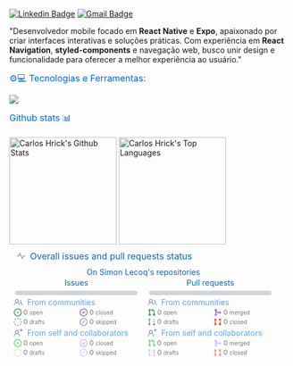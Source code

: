 


[![Linkedin Badge](https://img.shields.io/badge/-LinkedIn-blue?style=flat-square&logo=Linkedin&logoColor=white&link=https://www.linkedin.com/in/carlos-henrique-souza-051366279/)](link=https://www.linkedin.com/in/carlos-henrique-souza-051366279/)
[![Gmail Badge](https://img.shields.io/badge/-Gmail-c14438?style=flat-square&logo=Gmail&logoColor=white&link=mailto:carlospessoal2801@gmail.com)](mailto:carlospessoal2801@gmail.com)

"Desenvolvedor mobile focado em **React Native** e **Expo**, apaixonado por criar interfaces interativas e soluções práticas. Com experiência em **React Navigation**, **styled-components** e navegação web, busco unir design e funcionalidade para oferecer a melhor experiência ao usuário."

## ⚙️💻 Tecnologias e Ferramentas:

<p align="left">
  <a href="https://skillicons.dev">
    <img src="https://skillicons.dev/icons?i=ts,js,react,html,css,powershell,nodejs,vscode,npm,bootstrap,arduino,androidstudio,postgres&perline=7">
   </a>
</p>




## Github stats 📊
  <br/>
    <a href="https://github.com/anuraghazra/github-readme-stats"><img alt="Carlos Hrick's Github Stats" src="https://github-readme-stats.vercel.app/api/?username=carloshrick&show_icons=true&count_private=true&theme=defaul&hide_border=true&bg_color=ffffff00&title_color=fff&icon_color=4287f5&text_color=fff" height="192px"/></a>
  <a href="https://github.com/anuraghazra/github-readme-stats"><img alt="Carlos Hrick's Top Languages" src="https://github-readme-stats.vercel.app/api/top-langs/?username=carloshrick&langs_count=8&layout=compact&theme=default&hide_border=true&bg_color=ffffff00&title_color=fff&icon_color=4287f5&hide=Jupyter%20Notebook&text_color=fff" height="192px"/></a>
  <br/>

<svg xmlns="http://www.w3.org/2000/svg" width="480" height="222" class="">
    <defs>
        <style/>
    </defs>
    <style>@keyframes animation-gauge{0%{stroke-dasharray:0 329}}@keyframes animation-rainbow{0%,to{color:#7f00ff;fill:#7f00ff}14%{color:#a933ff;fill:#a933ff}29%{color:#007fff;fill:#007fff}43%{color:#00ff7f;fill:#00ff7f}57%{color:#ff0;fill:#ff0}71%{color:#ff7f00;fill:#ff7f00}86%{color:red;fill:red}}svg{font-family:-apple-system,BlinkMacSystemFont,Segoe UI,Helvetica,Arial,sans-serif,Apple Color Emoji,Segoe UI Emoji;color:#777}h2,h3{margin:8px 0 2px;padding:0;color:#0366d6;font-weight:400}h2 svg,h3 svg{fill:currentColor}h2{font-size:16px}h3,svg{font-size:14px}section&gt;.field{margin-left:5px;margin-right:5px}.field{display:flex;align-items:center;margin-bottom:2px;white-space:nowrap}.field svg{margin:0 8px;fill:#959da5;flex-shrink:0}.row{display:flex;flex-wrap:wrap}.row section{flex:1 1 0}.column{display:flex;flex-direction:column;align-items:center}.no-wrap{white-space:nowrap}#metrics-end,.fill-width{width:100%}.no-margin-top{margin-top:0}svg.bar{margin:4px 0}.followup.legend{font-size:12px;flex-wrap:wrap}.followup.legend .field{width:46%;justify-content:flex-start;margin-left:8px}.followup.legend svg{margin:0 3px;width:14px;height:14px}.followup.legend svg:first-child{margin-left:0}.followup.legend svg:last-child{margin-right:0}.followup-title{white-space:initial}.blue{color:#58a6ff}:root{--color-calendar-graph-day-bg:#ebedf0;--color-calendar-graph-day-border:rgba(27,31,35,0.06);--color-calendar-graph-day-L1-bg:#9be9a8;--color-calendar-graph-day-L2-bg:#40c463;--color-calendar-graph-day-L3-bg:#30a14e;--color-calendar-graph-day-L4-bg:#216e39;--color-calendar-halloween-graph-day-L1-bg:#ffee4a;--color-calendar-halloween-graph-day-L2-bg:#ffc501;--color-calendar-halloween-graph-day-L3-bg:#fe9600;--color-calendar-halloween-graph-day-L4-bg:#03001c;--color-calendar-winter-graph-day-L1-bg:#0a3069;--color-calendar-winter-graph-day-L2-bg:#0969da;--color-calendar-winter-graph-day-L3-bg:#54aeff;--color-calendar-winter-graph-day-L4-bg:#b6e3ff;--color-calendar-graph-day-L4-border:rgba(27,31,35,0.06);--color-calendar-graph-day-L3-border:rgba(27,31,35,0.06);--color-calendar-graph-day-L2-border:rgba(27,31,35,0.06);--color-calendar-graph-day-L1-border:rgba(27,31,35,0.06)}</style>
    <style/>
    <foreignObject x="0" y="0" width="100%" height="100%">
        <div xmlns="http://www.w3.org/1999/xhtml" xmlns:xlink="http://www.w3.org/1999/xlink" class="items-wrapper">
            <section>
                <h2 class="field">
                    <svg xmlns="http://www.w3.org/2000/svg" viewBox="0 0 16 16" width="16" height="16">
                        <path fill-rule="evenodd" d="M6 2a.75.75 0 01.696.471L10 10.731l1.304-3.26A.75.75 0 0112 7h3.25a.75.75 0 010 1.5h-2.742l-1.812 4.528a.75.75 0 01-1.392 0L6 4.77 4.696 8.03A.75.75 0 014 8.5H.75a.75.75 0 010-1.5h2.742l1.812-4.529A.75.75 0 016 2z"/>
                    </svg>
                    <span class="followup-title">Overall issues and pull requests status</span>
                </h2>
            </section>
            <div class="column largeable">
                <h3>On Simon Lecoq's repositories</h3>
                <div class="row fill-width">
                    <section class="column">
                        <h3 class="no-margin-top">Issues</h3>
                        <svg class="bar" xmlns="http://www.w3.org/2000/svg" width="220" height="8">
                            <mask id="issues-bar">
                                <rect x="0" y="0" width="220" height="8" fill="white" rx="5"/>
                            </mask>
                            <rect mask="url(#issues-bar)" x="0" y="0" width="220" height="8" fill="#d1d5da"/>
                            <rect mask="url(#issues-bar)" x="0" y="0" width="0" height="8" fill="#238636"/>
                            <rect mask="url(#issues-bar)" x="NaN" y="0" width="0" height="8" fill="#56d364"/>
                            <rect mask="url(#issues-bar)" x="NaN" y="0" width="0" height="8" fill="#8B949E"/>
                            <rect mask="url(#issues-bar)" x="NaN" y="0" width="0" height="8" fill="#c9d1d9"/>
                            <rect mask="url(#issues-bar)" x="NaN" y="0" width="0" height="8" fill="#8957e5"/>
                            <rect mask="url(#issues-bar)" x="NaN" y="0" width="0" height="8" fill="#d2a8ff"/>
                            <rect mask="url(#issues-bar)" x="NaN" y="0" width="0" height="8" fill="#8B949E"/>
                            <rect mask="url(#issues-bar)" x="NaN" y="0" width="0" height="8" fill="#c9d1d9"/>
                        </svg>
                        <div class="field blue fill-width">
                            <svg xmlns="http://www.w3.org/2000/svg" viewBox="0 0 16 16" width="16" height="16">
                                <path fill-rule="evenodd" d="M5.5 3.5a2 2 0 100 4 2 2 0 000-4zM2 5.5a3.5 3.5 0 115.898 2.549 5.507 5.507 0 013.034 4.084.75.75 0 11-1.482.235 4.001 4.001 0 00-7.9 0 .75.75 0 01-1.482-.236A5.507 5.507 0 013.102 8.05 3.49 3.49 0 012 5.5zM11 4a.75.75 0 100 1.5 1.5 1.5 0 01.666 2.844.75.75 0 00-.416.672v.352a.75.75 0 00.574.73c1.2.289 2.162 1.2 2.522 2.372a.75.75 0 101.434-.44 5.01 5.01 0 00-2.56-3.012A3 3 0 0011 4z"/>
                            </svg>
                            From communities
                        </div>
                        <div class="followup legend field fill-width">
                            <div class="field">
                                <svg xmlns="http://www.w3.org/2000/svg" viewBox="0 0 16 16" width="16" height="16">
                                    <path fill="#238636" d="M8 9.5a1.5 1.5 0 100-3 1.5 1.5 0 000 3z"/>
                                    <path fill="#238636" fill-rule="evenodd" d="M8 0a8 8 0 100 16A8 8 0 008 0zM1.5 8a6.5 6.5 0 1113 0 6.5 6.5 0 01-13 0z"/>
                                </svg>
                                <span class="no-wrap">0 <small>open</small></span>
                            </div>
                            <div class="field">
                                <svg xmlns="http://www.w3.org/2000/svg" viewBox="0 0 16 16" width="16" height="16">
                                    <path fill="#8957e5" d="M11.28 6.78a.75.75 0 00-1.06-1.06L7.25 8.69 5.78 7.22a.75.75 0 00-1.06 1.06l2 2a.75.75 0 001.06 0l3.5-3.5z"/>
                                    <path fill="#8957e5" fill-rule="evenodd" d="M16 8A8 8 0 110 8a8 8 0 0116 0zm-1.5 0a6.5 6.5 0 11-13 0 6.5 6.5 0 0113 0z"/>
                                </svg>
                                <span class="no-wrap">0 <small>closed</small></span>
                            </div>
                            <div class="field">
                                <svg xmlns="http://www.w3.org/2000/svg" viewBox="0 0 16 16" width="16" height="16">
                                    <path fill="#8B949E" d="M6.749.097a8.054 8.054 0 012.502 0 .75.75 0 11-.233 1.482 6.554 6.554 0 00-2.036 0A.75.75 0 016.749.097zM4.345 1.693A.75.75 0 014.18 2.74a6.542 6.542 0 00-1.44 1.44.75.75 0 01-1.212-.883 8.042 8.042 0 011.769-1.77.75.75 0 011.048.166zm7.31 0a.75.75 0 011.048-.165 8.04 8.04 0 011.77 1.769.75.75 0 11-1.214.883 6.542 6.542 0 00-1.439-1.44.75.75 0 01-.165-1.047zM.955 6.125a.75.75 0 01.624.857 6.554 6.554 0 000 2.036.75.75 0 01-1.482.233 8.054 8.054 0 010-2.502.75.75 0 01.858-.624zm14.09 0a.75.75 0 01.858.624 8.057 8.057 0 010 2.502.75.75 0 01-1.482-.233 6.55 6.55 0 000-2.036.75.75 0 01.624-.857zm-13.352 5.53a.75.75 0 011.048.165 6.542 6.542 0 001.439 1.44.75.75 0 01-.883 1.212 8.04 8.04 0 01-1.77-1.769.75.75 0 01.166-1.048zm12.614 0a.75.75 0 01.165 1.048 8.038 8.038 0 01-1.769 1.77.75.75 0 11-.883-1.214 6.543 6.543 0 001.44-1.439.75.75 0 011.047-.165zm-8.182 3.39a.75.75 0 01.857-.624 6.55 6.55 0 002.036 0 .75.75 0 01.233 1.482 8.057 8.057 0 01-2.502 0 .75.75 0 01-.624-.858z"/>
                                </svg>
                                <span class="no-wrap">0 <small>drafts</small></span>
                            </div>
                            <div class="field">
                                <svg xmlns="http://www.w3.org/2000/svg" viewBox="0 0 16 16" width="16" height="16">
                                    <path fill="#8B949E" d="M1.5 8a6.5 6.5 0 1113 0 6.5 6.5 0 01-13 0zM8 0a8 8 0 100 16A8 8 0 008 0zm3.28 5.78a.75.75 0 00-1.06-1.06l-5.5 5.5a.75.75 0 101.06 1.06l5.5-5.5z"/>
                                </svg>
                                <span class="no-wrap">0 <small>skipped</small></span>
                            </div>
                        </div>
                        <div class="field blue fill-width">
                            <svg xmlns="http://www.w3.org/2000/svg" viewBox="0 0 16 16" width="16" height="16">
                                <path fill-rule="evenodd" d="M13.25 0a.75.75 0 01.75.75V2h1.25a.75.75 0 010 1.5H14v1.25a.75.75 0 01-1.5 0V3.5h-1.25a.75.75 0 010-1.5h1.25V.75a.75.75 0 01.75-.75zM5.5 4a2 2 0 100 4 2 2 0 000-4zm2.4 4.548a3.5 3.5 0 10-4.799 0 5.527 5.527 0 00-3.1 4.66.75.75 0 101.498.085A4.01 4.01 0 015.5 9.5a4.01 4.01 0 014.001 3.793.75.75 0 101.498-.086 5.527 5.527 0 00-3.1-4.659z"/>
                            </svg>
                            From self and collaborators
                        </div>
                        <div class="followup legend field fill-width">
                            <div class="field">
                                <svg xmlns="http://www.w3.org/2000/svg" viewBox="0 0 16 16" width="16" height="16">
                                    <path fill="#56d364" d="M8 9.5a1.5 1.5 0 100-3 1.5 1.5 0 000 3z"/>
                                    <path fill="#56d364" fill-rule="evenodd" d="M8 0a8 8 0 100 16A8 8 0 008 0zM1.5 8a6.5 6.5 0 1113 0 6.5 6.5 0 01-13 0z"/>
                                </svg>
                                <span class="no-wrap">0 <small>open</small></span>
                            </div>
                            <div class="field">
                                <svg xmlns="http://www.w3.org/2000/svg" viewBox="0 0 16 16" width="16" height="16">
                                    <path fill="#d2a8ff" d="M11.28 6.78a.75.75 0 00-1.06-1.06L7.25 8.69 5.78 7.22a.75.75 0 00-1.06 1.06l2 2a.75.75 0 001.06 0l3.5-3.5z"/>
                                    <path fill="#d2a8ff" fill-rule="evenodd" d="M16 8A8 8 0 110 8a8 8 0 0116 0zm-1.5 0a6.5 6.5 0 11-13 0 6.5 6.5 0 0113 0z"/>
                                </svg>
                                <span class="no-wrap">0 <small>closed</small></span>
                            </div>
                            <div class="field">
                                <svg xmlns="http://www.w3.org/2000/svg" viewBox="0 0 16 16" width="16" height="16">
                                    <path fill="#c9d1d9" d="M6.749.097a8.054 8.054 0 012.502 0 .75.75 0 11-.233 1.482 6.554 6.554 0 00-2.036 0A.75.75 0 016.749.097zM4.345 1.693A.75.75 0 014.18 2.74a6.542 6.542 0 00-1.44 1.44.75.75 0 01-1.212-.883 8.042 8.042 0 011.769-1.77.75.75 0 011.048.166zm7.31 0a.75.75 0 011.048-.165 8.04 8.04 0 011.77 1.769.75.75 0 11-1.214.883 6.542 6.542 0 00-1.439-1.44.75.75 0 01-.165-1.047zM.955 6.125a.75.75 0 01.624.857 6.554 6.554 0 000 2.036.75.75 0 01-1.482.233 8.054 8.054 0 010-2.502.75.75 0 01.858-.624zm14.09 0a.75.75 0 01.858.624 8.057 8.057 0 010 2.502.75.75 0 01-1.482-.233 6.55 6.55 0 000-2.036.75.75 0 01.624-.857zm-13.352 5.53a.75.75 0 011.048.165 6.542 6.542 0 001.439 1.44.75.75 0 01-.883 1.212 8.04 8.04 0 01-1.77-1.769.75.75 0 01.166-1.048zm12.614 0a.75.75 0 01.165 1.048 8.038 8.038 0 01-1.769 1.77.75.75 0 11-.883-1.214 6.543 6.543 0 001.44-1.439.75.75 0 011.047-.165zm-8.182 3.39a.75.75 0 01.857-.624 6.55 6.55 0 002.036 0 .75.75 0 01.233 1.482 8.057 8.057 0 01-2.502 0 .75.75 0 01-.624-.858z"/>
                                </svg>
                                <span class="no-wrap">0 <small>drafts</small></span>
                            </div>
                            <div class="field">
                                <svg xmlns="http://www.w3.org/2000/svg" viewBox="0 0 16 16" width="16" height="16">
                                    <path fill="#c9d1d9" d="M1.5 8a6.5 6.5 0 1113 0 6.5 6.5 0 01-13 0zM8 0a8 8 0 100 16A8 8 0 008 0zm3.28 5.78a.75.75 0 00-1.06-1.06l-5.5 5.5a.75.75 0 101.06 1.06l5.5-5.5z"/>
                                </svg>
                                <span class="no-wrap">0 <small>skipped</small></span>
                            </div>
                        </div>
                    </section>
                    <section class="column">
                        <h3 class="no-margin-top">Pull requests</h3>
                        <svg class="bar" xmlns="http://www.w3.org/2000/svg" width="220" height="8">
                            <mask id="pr-bar">
                                <rect x="0" y="0" width="220" height="8" fill="white" rx="5"/>
                            </mask>
                            <rect mask="url(#pr-bar)" x="0" y="0" width="220" height="8" fill="#d1d5da"/>
                            <rect mask="url(#issues-bar)" x="0" y="0" width="0" height="8" fill="#238636"/>
                            <rect mask="url(#issues-bar)" x="NaN" y="0" width="0" height="8" fill="#56d364"/>
                            <rect mask="url(#issues-bar)" x="NaN" y="0" width="0" height="8" fill="#8B949E"/>
                            <rect mask="url(#issues-bar)" x="NaN" y="0" width="0" height="8" fill="#c9d1d9"/>
                            <rect mask="url(#issues-bar)" x="NaN" y="0" width="0" height="8" fill="#da3633"/>
                            <rect mask="url(#issues-bar)" x="NaN" y="0" width="0" height="8" fill="#ff7b72"/>
                            <rect mask="url(#issues-bar)" x="NaN" y="0" width="0" height="8" fill="#8957e5"/>
                            <rect mask="url(#issues-bar)" x="NaN" y="0" width="0" height="8" fill="#d2a8ff"/>
                        </svg>
                        <div class="field blue fill-width">
                            <svg xmlns="http://www.w3.org/2000/svg" viewBox="0 0 16 16" width="16" height="16">
                                <path fill-rule="evenodd" d="M5.5 3.5a2 2 0 100 4 2 2 0 000-4zM2 5.5a3.5 3.5 0 115.898 2.549 5.507 5.507 0 013.034 4.084.75.75 0 11-1.482.235 4.001 4.001 0 00-7.9 0 .75.75 0 01-1.482-.236A5.507 5.507 0 013.102 8.05 3.49 3.49 0 012 5.5zM11 4a.75.75 0 100 1.5 1.5 1.5 0 01.666 2.844.75.75 0 00-.416.672v.352a.75.75 0 00.574.73c1.2.289 2.162 1.2 2.522 2.372a.75.75 0 101.434-.44 5.01 5.01 0 00-2.56-3.012A3 3 0 0011 4z"/>
                            </svg>
                            From communities
                        </div>
                        <div class="followup legend field fill-width">
                            <div class="field">
                                <svg xmlns="http://www.w3.org/2000/svg" viewBox="0 0 16 16" width="16" height="16">
                                    <path fill="#238636" fill-rule="evenodd" d="M7.177 3.073L9.573.677A.25.25 0 0110 .854v4.792a.25.25 0 01-.427.177L7.177 3.427a.25.25 0 010-.354zM3.75 2.5a.75.75 0 100 1.5.75.75 0 000-1.5zm-2.25.75a2.25 2.25 0 113 2.122v5.256a2.251 2.251 0 11-1.5 0V5.372A2.25 2.25 0 011.5 3.25zM11 2.5h-1V4h1a1 1 0 011 1v5.628a2.251 2.251 0 101.5 0V5A2.5 2.5 0 0011 2.5zm1 10.25a.75.75 0 111.5 0 .75.75 0 01-1.5 0zM3.75 12a.75.75 0 100 1.5.75.75 0 000-1.5z"/>
                                </svg>
                                <span class="no-wrap">0 <small>open</small></span>
                            </div>
                            <div class="field">
                                <svg xmlns="http://www.w3.org/2000/svg" viewBox="0 0 16 16" width="16" height="16">
                                    <path fill="#8957e5" fill-rule="evenodd" d="M5 3.254V3.25v.005a.75.75 0 110-.005v.004zm.45 1.9a2.25 2.25 0 10-1.95.218v5.256a2.25 2.25 0 101.5 0V7.123A5.735 5.735 0 009.25 9h1.378a2.251 2.251 0 100-1.5H9.25a4.25 4.25 0 01-3.8-2.346zM12.75 9a.75.75 0 100-1.5.75.75 0 000 1.5zm-8.5 4.5a.75.75 0 100-1.5.75.75 0 000 1.5z"/>
                                </svg>
                                <span class="no-wrap">0 <small>merged</small></span>
                            </div>
                            <div class="field">
                                <svg xmlns="http://www.w3.org/2000/svg" viewBox="0 0 16 16" width="16" height="16">
                                    <path fill="#8B949E" d="M2.5 3.25a.75.75 0 111.5 0 .75.75 0 01-1.5 0zM3.25 1a2.25 2.25 0 00-.75 4.372v5.256a2.251 2.251 0 101.5 0V5.372A2.25 2.25 0 003.25 1zm0 11a.75.75 0 100 1.5.75.75 0 000-1.5zm9.5 3a2.25 2.25 0 100-4.5 2.25 2.25 0 000 4.5zm0-3a.75.75 0 100 1.5.75.75 0 000-1.5z"/>
                                    <path d="M14 7.5a1.25 1.25 0 11-2.5 0 1.25 1.25 0 012.5 0zm0-4.25a1.25 1.25 0 11-2.5 0 1.25 1.25 0 012.5 0z"/>
                                </svg>
                                <span class="no-wrap">0 <small>drafts</small></span>
                            </div>
                            <div class="field">
                                <svg xmlns="http://www.w3.org/2000/svg" viewBox="0 0 16 16" width="16" height="16">
                                    <path fill="#da3633" fill-rule="evenodd" d="M10.72 1.227a.75.75 0 011.06 0l.97.97.97-.97a.75.75 0 111.06 1.061l-.97.97.97.97a.75.75 0 01-1.06 1.06l-.97-.97-.97.97a.75.75 0 11-1.06-1.06l.97-.97-.97-.97a.75.75 0 010-1.06zM12.75 6.5a.75.75 0 00-.75.75v3.378a2.251 2.251 0 101.5 0V7.25a.75.75 0 00-.75-.75zm0 5.5a.75.75 0 100 1.5.75.75 0 000-1.5zM2.5 3.25a.75.75 0 111.5 0 .75.75 0 01-1.5 0zM3.25 1a2.25 2.25 0 00-.75 4.372v5.256a2.251 2.251 0 101.5 0V5.372A2.25 2.25 0 003.25 1zm0 11a.75.75 0 100 1.5.75.75 0 000-1.5z"/>
                                </svg>
                                <span class="no-wrap">0 <small>closed</small></span>
                            </div>
                        </div>
                        <div class="field blue fill-width">
                            <svg xmlns="http://www.w3.org/2000/svg" viewBox="0 0 16 16" width="16" height="16">
                                <path fill-rule="evenodd" d="M13.25 0a.75.75 0 01.75.75V2h1.25a.75.75 0 010 1.5H14v1.25a.75.75 0 01-1.5 0V3.5h-1.25a.75.75 0 010-1.5h1.25V.75a.75.75 0 01.75-.75zM5.5 4a2 2 0 100 4 2 2 0 000-4zm2.4 4.548a3.5 3.5 0 10-4.799 0 5.527 5.527 0 00-3.1 4.66.75.75 0 101.498.085A4.01 4.01 0 015.5 9.5a4.01 4.01 0 014.001 3.793.75.75 0 101.498-.086 5.527 5.527 0 00-3.1-4.659z"/>
                            </svg>
                            From self and collaborators
                        </div>
                        <div class="followup legend field fill-width">
                            <div class="field">
                                <svg xmlns="http://www.w3.org/2000/svg" viewBox="0 0 16 16" width="16" height="16">
                                    <path fill="#56d364" fill-rule="evenodd" d="M7.177 3.073L9.573.677A.25.25 0 0110 .854v4.792a.25.25 0 01-.427.177L7.177 3.427a.25.25 0 010-.354zM3.75 2.5a.75.75 0 100 1.5.75.75 0 000-1.5zm-2.25.75a2.25 2.25 0 113 2.122v5.256a2.251 2.251 0 11-1.5 0V5.372A2.25 2.25 0 011.5 3.25zM11 2.5h-1V4h1a1 1 0 011 1v5.628a2.251 2.251 0 101.5 0V5A2.5 2.5 0 0011 2.5zm1 10.25a.75.75 0 111.5 0 .75.75 0 01-1.5 0zM3.75 12a.75.75 0 100 1.5.75.75 0 000-1.5z"/>
                                </svg>
                                <span class="no-wrap">0 <small>open</small></span>
                            </div>
                            <div class="field">
                                <svg xmlns="http://www.w3.org/2000/svg" viewBox="0 0 16 16" width="16" height="16">
                                    <path fill="#d2a8ff" fill-rule="evenodd" d="M5 3.254V3.25v.005a.75.75 0 110-.005v.004zm.45 1.9a2.25 2.25 0 10-1.95.218v5.256a2.25 2.25 0 101.5 0V7.123A5.735 5.735 0 009.25 9h1.378a2.251 2.251 0 100-1.5H9.25a4.25 4.25 0 01-3.8-2.346zM12.75 9a.75.75 0 100-1.5.75.75 0 000 1.5zm-8.5 4.5a.75.75 0 100-1.5.75.75 0 000 1.5z"/>
                                </svg>
                                <span class="no-wrap">0 <small>merged</small></span>
                            </div>
                            <div class="field">
                                <svg xmlns="http://www.w3.org/2000/svg" viewBox="0 0 16 16" width="16" height="16">
                                    <path fill="#c9d1d9" d="M2.5 3.25a.75.75 0 111.5 0 .75.75 0 01-1.5 0zM3.25 1a2.25 2.25 0 00-.75 4.372v5.256a2.251 2.251 0 101.5 0V5.372A2.25 2.25 0 003.25 1zm0 11a.75.75 0 100 1.5.75.75 0 000-1.5zm9.5 3a2.25 2.25 0 100-4.5 2.25 2.25 0 000 4.5zm0-3a.75.75 0 100 1.5.75.75 0 000-1.5z"/>
                                    <path d="M14 7.5a1.25 1.25 0 11-2.5 0 1.25 1.25 0 012.5 0zm0-4.25a1.25 1.25 0 11-2.5 0 1.25 1.25 0 012.5 0z"/>
                                </svg>
                                <span class="no-wrap">0 <small>drafts</small></span>
                            </div>
                            <div class="field">
                                <svg xmlns="http://www.w3.org/2000/svg" viewBox="0 0 16 16" width="16" height="16">
                                    <path fill="#ff7b72" fill-rule="evenodd" d="M10.72 1.227a.75.75 0 011.06 0l.97.97.97-.97a.75.75 0 111.06 1.061l-.97.97.97.97a.75.75 0 01-1.06 1.06l-.97-.97-.97.97a.75.75 0 11-1.06-1.06l.97-.97-.97-.97a.75.75 0 010-1.06zM12.75 6.5a.75.75 0 00-.75.75v3.378a2.251 2.251 0 101.5 0V7.25a.75.75 0 00-.75-.75zm0 5.5a.75.75 0 100 1.5.75.75 0 000-1.5zM2.5 3.25a.75.75 0 111.5 0 .75.75 0 01-1.5 0zM3.25 1a2.25 2.25 0 00-.75 4.372v5.256a2.251 2.251 0 101.5 0V5.372A2.25 2.25 0 003.25 1zm0 11a.75.75 0 100 1.5.75.75 0 000-1.5z"/>
                                </svg>
                                <span class="no-wrap">0 <small>closed</small></span>
                            </div>
                        </div>
                    </section>
                </div>
            </div>
        </div>
        <div xmlns="http://www.w3.org/1999/xhtml" id="metrics-end"></div>
    </foreignObject>
</svg>

